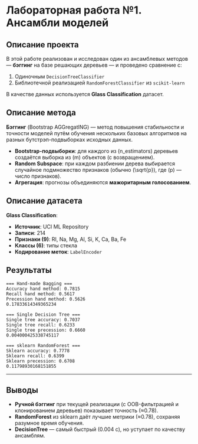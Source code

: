 # Лабораторная работа №1. Ансамбли моделей

## Описание проекта
В этой работе реализован и исследован один из ансамблевых методов — **бэггинг** на базе решающих деревьев — и проведено сравнение с:  
1. Одиночным `DecisionTreeClassifier`  
2. Библиотечной реализацией `RandomForestClassifier` из `scikit-learn`

В качестве данных используется **Glass Classification** датасет.

## Описание метода
**Бэггинг** (Bootstrap AGGregatING) — метод повышения стабильности и точности моделей путём обучения нескольких базовых алгоритмов на разных бутстрэп-подвыборках исходных данных.
- **Bootstrap-подвыборки**: для каждого из \(n\_estimators\) деревьев создаётся выборка из \(m\) объектов (с возвращением).
- **Random Subspace**: при каждом разбиении дерева выбирается случайное подмножество признаков (обычно \(\sqrt{p}\), где \(p\) — число признаков).
- **Агрегация**: прогнозы объединяются **мажоритарным голосованием**.

## Описание датасета
**Glass Classification**:
- **Источник**: UCI ML Repository  
- **Записи**: 214  
- **Признаки (9)**: RI, Na, Mg, Al, Si, K, Ca, Ba, Fe  
- **Классы (6)**: типы стекла  
- **Кодирование меток**: `LabelEncoder`

## Результаты
```
=== Hand-made Bagging ===
Accuracy hand method: 0.7815
Recall hand method: 0.5617
Precession hand method: 0.5626
0.17833614349365234

=== Single Decision Tree ===
Single tree accuracy: 0.7037
Single tree recall: 0.6233
Single tree precession: 0.6660
0.004000425338745117

=== sklearn RandomForest ===
Sklearn accuracy: 0.7778
Sklearn recall: 0.6399
Sklearn precession: 0.6708
0.11798930168151855
```

---

## Выводы
- **Ручной бэггинг** при текущей реализации (с OOB-фильтрацией и клонированием деревьев) показывает точность (≈0.78). 
- **RandomForest** из sklearn даёт лучшие метрики (≈0.78), сохраняя разумное время обучения.  
- **DecisionTree** — самый быстрый (0.004 с), но уступает по качеству ансамблям.

